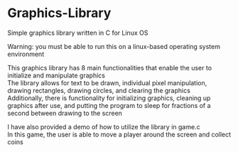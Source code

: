 # Graphics-Library
Simple graphics library written in C for Linux OS

Warning: you must be able to run this on a linux-based operating system environment

This graphics library has 8 main functionalities that enable the user to initialize and manipulate graphics <br />
The library allows for text to be drawn, individual pixel manipulation, drawing rectangles, drawing circles, and clearing the graphics <br />
Additionally, there is functionality for initializing graphics, cleaning up graphics after use, and putting the program to sleep for fractions of a second between drawing to the screen

I have also provided a demo of how to utilize the library in game.c <br />
In this game, the user is able to move a player around the screen and collect coins
